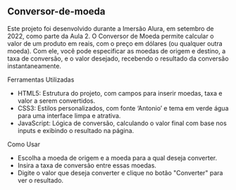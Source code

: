 ## Conversor-de-moeda

Este projeto foi desenvolvido durante a Imersão Alura, em setembro de 2022, como parte da Aula 2. O Conversor de Moeda permite calcular o valor de um produto em reais, com o preço em dólares (ou qualquer outra moeda). Com ele, você pode especificar as moedas de origem e destino, a taxa de conversão, e o valor desejado, recebendo o resultado da conversão instantaneamente.

Ferramentas Utilizadas

- HTML5: Estrutura do projeto, com campos para inserir moedas, taxa e valor a serem convertidos.
- CSS3: Estilos personalizados, com fonte ‘Antonio’ e tema em verde água para uma interface limpa e atrativa.
- JavaScript: Lógica de conversão, calculando o valor final com base nos inputs e exibindo o resultado na página.

Como Usar

- Escolha a moeda de origem e a moeda para a qual deseja converter.
- Insira a taxa de conversão entre essas moedas.
- Digite o valor que deseja converter e clique no botão "Converter" para ver o resultado.
